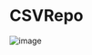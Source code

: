 # CSVRepo

![image](https://github.com/yaseen-asaliya/CSVRepo-With-AWS/assets/59315877/608b3b0e-76f1-4de7-b506-92beda18b29e)
